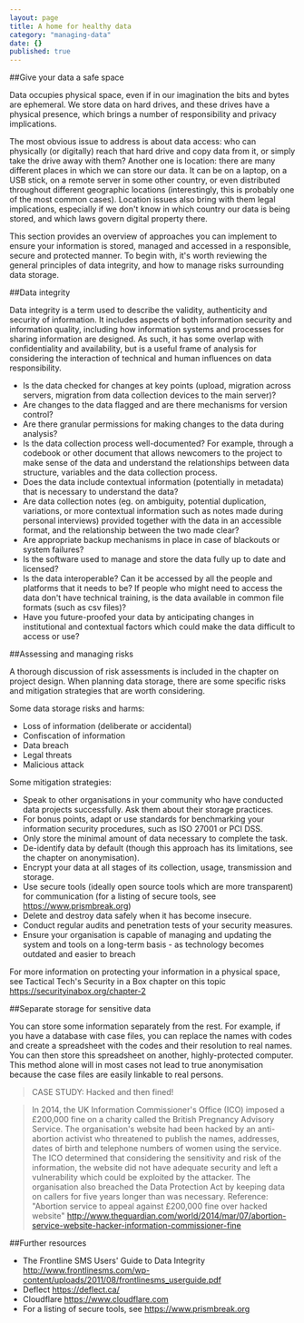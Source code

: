 ```yaml
---
layout: page
title: A home for healthy data
category: "managing-data"
date: {}
published: true
---
```


##Give your data a safe space

Data occupies physical space, even if in our imagination the bits and bytes are ephemeral. We store data on hard drives, and these drives have a physical presence, which brings a number of responsibility and privacy implications.

The most obvious issue to address is about data access: who can physically (or digitally) reach that hard drive and copy data from it, or simply take the drive away with them? Another one is location: there are many different places in which we can store our data. It can be on a laptop, on a USB stick, on a remote server in some other country, or even distributed throughout different geographic locations (interestingly, this is probably one of the most common cases). Location issues also bring with them legal implications, especially if we don't know in which country our data is being stored, and which laws govern digital property there. 

This section provides an overview of approaches you can implement to ensure your information is stored, managed and accessed in a responsible, secure and protected manner. To begin with, it's worth reviewing the general principles of data integrity, and how to manage risks surrounding data storage. 

##Data integrity

Data integrity is a term used to describe the validity, authenticity and security of information. It includes aspects of both information security and information quality, including how information systems and processes for sharing information are designed. As such, it has some overlap with confidentiality and availability, but is a useful frame of analysis for considering the interaction of technical and human influences on data responsibility.

- Is the data checked for changes at key points (upload, migration across servers, migration from data collection devices to the main server)?
- Are changes to the data flagged and are there mechanisms for version control?
- Are there granular permissions for making changes to the data during analysis?
- Is the data collection process well-documented? For example, through a codebook or other document that allows newcomers to the project to make sense of the data and understand the relationships between data structure, variables and the data collection process.
- Does the data include contextual information (potentially in metadata) that is necessary to understand the data?
- Are data collection notes (eg. on ambiguity, potential duplication, variations, or more contextual information such as notes made during personal interviews) provided together with the data in an accessible format, and the relationship between the two made clear?
- Are appropriate backup mechanisms in place in case of blackouts or system failures?
- Is the software used to manage and store the data fully up to date and licensed?
- Is the data interoperable? Can it be accessed by all the people and platforms that it needs to be? If people who might need to access the data don't have technical training, is the data available in common file formats (such as csv files)?
- Have you future-proofed your data by anticipating changes in institutional and contextual factors which could make the data difficult to access or use?

##Assessing and managing risks

A thorough discussion of risk assessments is included in the chapter on project design. When planning data storage, there are some specific risks and mitigation strategies that are worth considering. 

Some data storage risks and harms:

- Loss of information (deliberate or accidental)
- Confiscation of information
- Data breach
- Legal threats
- Malicious attack

Some mitigation strategies:

- Speak to other organisations in your community who have conducted data projects successfully. Ask them about their storage practices.
- For bonus points, adapt or use standards for benchmarking your information security procedures, such as ISO 27001 or PCI DSS. 
- Only store the minimal amount of data necessary to complete the task.
- De-identify data by default (though this approach has its limitations, see the chapter on anonymisation). 
- Encrypt your data at all stages of its collection, usage, transmission and storage.
- Use secure tools (ideally open source tools which are more transparent) for communication (for a listing of secure tools, see https://www.prismbreak.org)
- Delete and destroy data safely when it has become insecure.
- Conduct regular audits and penetration tests of your security measures. 
- Ensure your organisation is capable of managing and updating the system and tools on a long-term basis - as technology becomes outdated and easier to breach

For more information on protecting your information in a physical space, see Tactical Tech's Security in a Box chapter on this topic https://securityinabox.org/chapter-2

##Separate storage for sensitive data

You can store some information separately from the rest. For example, if you have a database with case files, you can replace the names with codes and create a spreadsheet with the codes and their resolution to real names. You can then store this spreadsheet on another, highly-protected computer. This method alone will in most cases not lead to true anonymisation because the case files are easily linkable to real persons.

>CASE STUDY: Hacked and then fined! 

> In 2014, the UK Information Commissioner's Office (ICO) imposed a £200,000 fine on a charity called the British Pregnancy Advisory Service. The organisation's website had been hacked by an anti-abortion activist who threatened to publish the names, addresses, dates of birth and telephone numbers of women using the service. The ICO determined that considering the sensitivity and risk of the information, the website did not have adequate security and left a vulnerability which could be exploited by the attacker. The organisation also breached the Data Protection Act by keeping data on callers for five years longer than was necessary.
Reference:
"Abortion service to appeal against £200,000 fine over hacked website"
http://www.theguardian.com/world/2014/mar/07/abortion-service-website-hacker-information-commissioner-fine

##Further resources

- The Frontline SMS Users' Guide to Data Integrity http://www.frontlinesms.com/wp-content/uploads/2011/08/frontlinesms_userguide.pdf
- Deflect https://deflect.ca/
- Cloudflare https://www.cloudflare.com
- For a listing of secure tools, see https://www.prismbreak.org